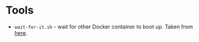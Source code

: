 # Tools

* `wait-for-it.sh` - wait for other Docker container to boot up. 
   Taken from [here](https://github.com/vishnubob/wait-for-it).

